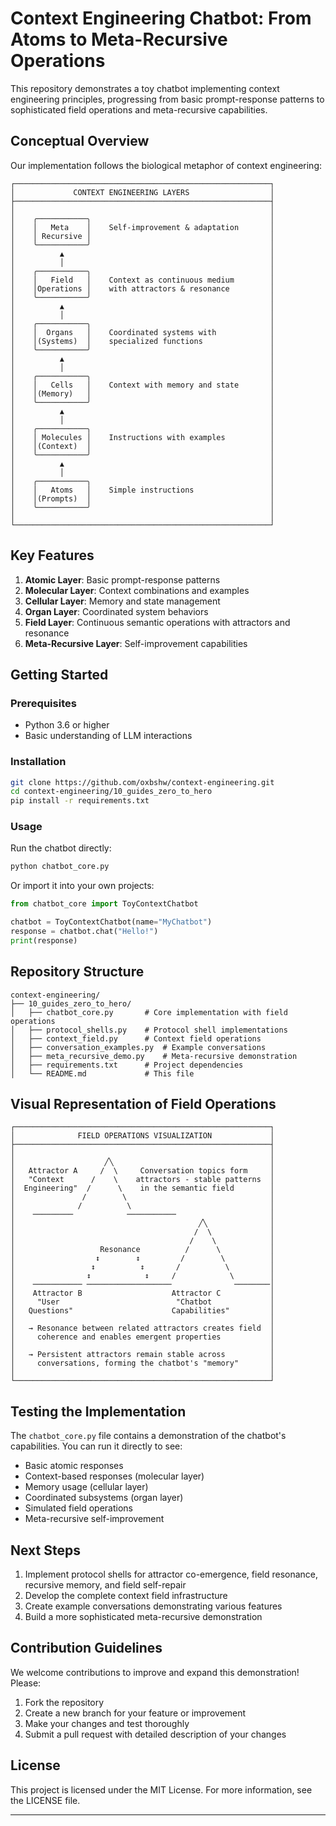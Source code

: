 # Context Engineering Chatbot: From Atoms to Meta-Recursive Operations

This repository demonstrates a toy chatbot implementing context engineering principles, progressing from basic prompt-response patterns to sophisticated field operations and meta-recursive capabilities.

## Conceptual Overview

Our implementation follows the biological metaphor of context engineering:

```
┌─────────────────────────────────────────────────────────┐
│             CONTEXT ENGINEERING LAYERS                  │
├─────────────────────────────────────────────────────────┤
│                                                         │
│    ╭───────────╮                                        │
│    │   Meta    │    Self-improvement & adaptation       │
│    │ Recursive │                                        │
│    ╰───────────╯                                        │
│          ▲                                              │
│          │                                              │
│    ╭───────────╮                                        │
│    │   Field   │    Context as continuous medium        │
│    │Operations │    with attractors & resonance         │
│    ╰───────────╯                                        │
│          ▲                                              │
│          │                                              │
│    ╭───────────╮                                        │
│    │  Organs   │    Coordinated systems with            │
│    │(Systems)  │    specialized functions               │
│    ╰───────────╯                                        │
│          ▲                                              │
│          │                                              │
│    ╭───────────╮                                        │
│    │   Cells   │    Context with memory and state       │
│    │(Memory)   │                                        │
│    ╰───────────╯                                        │
│          ▲                                              │
│          │                                              │
│    ╭───────────╮                                        │
│    │ Molecules │    Instructions with examples          │
│    │(Context)  │                                        │
│    ╰───────────╯                                        │
│          ▲                                              │
│          │                                              │
│    ╭───────────╮                                        │
│    │   Atoms   │    Simple instructions                 │
│    │(Prompts)  │                                        │
│    ╰───────────╯                                        │
│                                                         │
└─────────────────────────────────────────────────────────┘
```

## Key Features

1. **Atomic Layer**: Basic prompt-response patterns
2. **Molecular Layer**: Context combinations and examples
3. **Cellular Layer**: Memory and state management
4. **Organ Layer**: Coordinated system behaviors
5. **Field Layer**: Continuous semantic operations with attractors and resonance
6. **Meta-Recursive Layer**: Self-improvement capabilities

## Getting Started

### Prerequisites

- Python 3.6 or higher
- Basic understanding of LLM interactions

### Installation

```bash
git clone https://github.com/oxbshw/context-engineering.git
cd context-engineering/10_guides_zero_to_hero
pip install -r requirements.txt
```

### Usage

Run the chatbot directly:

```bash
python chatbot_core.py
```

Or import it into your own projects:

```python
from chatbot_core import ToyContextChatbot

chatbot = ToyContextChatbot(name="MyChatbot")
response = chatbot.chat("Hello!")
print(response)
```

## Repository Structure

```
context-engineering/
├── 10_guides_zero_to_hero/
│   ├── chatbot_core.py       # Core implementation with field operations
│   ├── protocol_shells.py    # Protocol shell implementations
│   ├── context_field.py      # Context field operations
│   ├── conversation_examples.py  # Example conversations
│   ├── meta_recursive_demo.py    # Meta-recursive demonstration
│   ├── requirements.txt      # Project dependencies
│   └── README.md             # This file
```

## Visual Representation of Field Operations

```
┌─────────────────────────────────────────────────────────┐
│              FIELD OPERATIONS VISUALIZATION             │
├─────────────────────────────────────────────────────────┤
│                                                         │
│                    ╱╲                                   │
│   Attractor A     /  \     Conversation topics form     │
│   "Context      /    \    attractors - stable patterns  │
│  Engineering"  /      \    in the semantic field        │
│               /        \                                │
│              /          \                               │
│    ─────────            ───────────                     │
│                                         ╱╲              │
│                                        /  \             │
│                                       /    \            │
│                   Resonance          /      \           │
│                  ↕        ↕         /        \          │
│                 ↕          ↕       /          \         │
│                ↕            ↕     /            \        │
│    ─────────── ───────────────────              ────────│
│    Attractor B                    Attractor C           │
│     "User                          "Chatbot             │
│   Questions"                      Capabilities"         │
│                                                         │
│   → Resonance between related attractors creates field  │
│     coherence and enables emergent properties           │
│                                                         │
│   → Persistent attractors remain stable across          │
│     conversations, forming the chatbot's "memory"       │
│                                                         │
└─────────────────────────────────────────────────────────┘
```

## Testing the Implementation

The `chatbot_core.py` file contains a demonstration of the chatbot's capabilities. You can run it directly to see:

- Basic atomic responses
- Context-based responses (molecular layer)
- Memory usage (cellular layer)
- Coordinated subsystems (organ layer)
- Simulated field operations
- Meta-recursive self-improvement

## Next Steps

1. Implement protocol shells for attractor co-emergence, field resonance, recursive memory, and field self-repair
2. Develop the complete context field infrastructure
3. Create example conversations demonstrating various features
4. Build a more sophisticated meta-recursive demonstration

## Contribution Guidelines

We welcome contributions to improve and expand this demonstration! Please:

1. Fork the repository
2. Create a new branch for your feature or improvement
3. Make your changes and test thoroughly
4. Submit a pull request with detailed description of your changes

## License

This project is licensed under the MIT License. For more information, see the LICENSE file.

---
